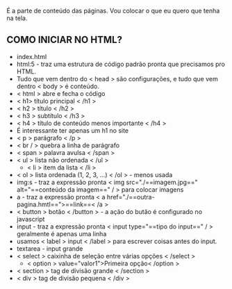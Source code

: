 É a parte de conteúdo das páginas. Vou colocar o que eu quero que tenha na tela.

## COMO INICIAR NO HTML?

- index.html
- html:5 - traz uma estrutura de código padrão pronta que precisamos pro HTML.
- Tudo que vem dentro do < head > são configurações, e tudo que vem dentro < body > é conteúdo.
- < html > abre e fecha o código
- < h1> título principal < /h1 >
- < h2 > título < /h2 >
- < h3 > subtítulo < /h3 >
- < h4 > título de conteúdo menos importante < /h4 >
- É interessante ter apenas um h1 no site
- < p > parágrafo < /p >
- < br / > quebra a linha de parágrafo
- < span > palavra avulsa < /span >
- < ul > lista não ordenada < /ul >
	- < li > item da lista < /li >
- < ol > lista ordenada (1, 2, 3, ...) < /ol > - menos usada
- img:s - traz a expressão pronta < img src="./==imagem.jpg==" alt="==conteúdo da imagem=="  / > para colocar imagens
- a - traz a expressão pronta < a href="./==outra-pagina.hmtl==">==link==< /a >
- < button > botão < /button > - a ação do butão é configurado no javascript
- input - traz a expressão pronta < input type="==tipo do input==" / > geralmente é apenas uma linha
- usamos < label > input < /label > para escrever coisas antes do input.
- textarea - input grande
- < select > caixinha de seleção entre várias opções < /select >
	- < option > value="valor1">Primeira opção< /option >
- < section > tag de divisão grande < /section >
- < div > tag de divisão pequena < /div >